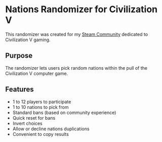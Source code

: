 # Nations Randomizer for Civilization V

This randomizer was created for my [Steam Community](https://steamcommunity.com/groups/civ5freegame) dedicated to Civilization V gaming.

## Purpose

The randomizer lets users pick random nations within the pull of the Civilization V computer game.

## Features

- 1 to 12 players to participate
- 1 to 10 nations to pick from
- Standard bans (based on community experience)
- Quick reset for bans
- Invert choices
- Allow or decline nations duplications
- Convenient to copy results

